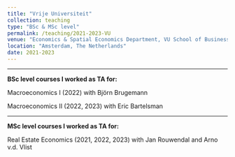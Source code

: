 ```yaml
---
title: "Vrije Universiteit"
collection: teaching
type: "BSc & MSc level"
permalink: /teaching/2021-2023-VU
venue: "Economics & Spatial Economics Department, VU School of Business and Economics"
location: "Amsterdam, The Netherlands"
date: 2021-2023
---
```


---

**BSc level courses I worked as TA for:**

Macroeconomics I (2022) with Björn Brugemann

Macroeconomics II (2022, 2023) with Eric Bartelsman

---

**MSc level courses I worked as TA for:**

Real Estate Economics (2021, 2022, 2023) with Jan Rouwendal and Arno v.d. Vlist
